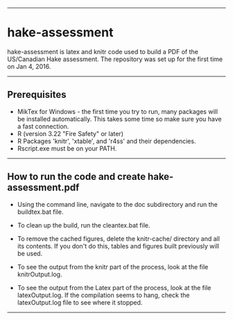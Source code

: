 ____
# hake-assessment

hake-assessment is latex and knitr code used to build a PDF of the US/Canadian Hake assessment. The repository was set
up for the first time on Jan 4, 2016.

_____________________________________________________________


## Prerequisites
* MikTex for Windows - the first time you try to run, many packages will be installed automatically.
  This takes some time so make sure you have a fast connection.
* R (version 3.22 "Fire Safety" or later)
* R Packages 'knitr', 'xtable', and 'r4ss' and their dependencies.
* Rscript.exe must be on your PATH.

---
## How to run the code and create hake-assessment.pdf

- Using the command line, navigate to the doc subdirectory and run the buildtex.bat file.

- To clean up the build, run the cleantex.bat file.

- To remove the cached figures, delete the knitr-cache/ directory and all its contents.
  If you don't do this, tables and figures built previously will be used.

- To see the output from the knitr part of the process, look at the file knitrOutput.log.

- To see the output from the Latex part of the process, look at the file latexOutput.log.
  If the compilation seems to hang, check the latexOutput.log file to see where it stopped.

---
